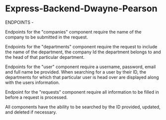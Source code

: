 # Express-Backend-Dwayne-Pearson

ENDPOINTS -

Endpoints for the "companies" component require the name of the company to be submitted in the request.

Endpoints for the "departments" component require the request to include the name of the department, the company Id the department belongs to and the head of that particular department.

Endpoints for the "user" component require a username, password, email and full name be provided. When searching for a user by their ID, the departments for which that particular user is head over are displayed along with the users information.

Endpoint for the "requests" component require all information to be filled in before a request is processed.

All components have the ability to be searched by the ID provided, updated, and deleted if necessary.